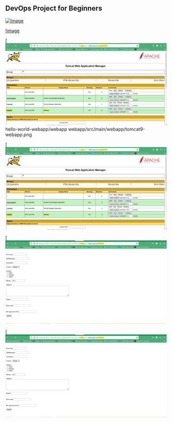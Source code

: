 ## DevOps Project for Beginners   

[![Image](https://github.com/yankils/Simple-DevOps-Project/blob/master/Devops_course.PNG "DevOps Project - CI/CD with Jenkins Ansible Docker Kubernetes ")](https://www.udemy.com/course/valaxy-devops/?referralCode=8147A5CF4C8C7D9E253F)



[!image](https://github.com/anirudhadak2/hello-world-webapp/master/tomcat9-webapp.png )




[![Image](https://github.com/anirudhadak2/hello-world-webapp/blob/master/tomcat9.png)
hello-world-webapp/webapp
webapp/src/main/webapp/tomcat9-webapp.png


[![Image](https://github.com/anirudhadak2/hello-world-webapp/blob/master/webapp/src/main/webapp/tomcat9.png)

[![Image](https://github.com/anirudhadak2/hello-world-webapp/blob/master/tomcat9-webapp.png)



[![Image](https://github.com/anirudhadak2/hello-world-webapp/blob/master/webapp/src/main/webapp/tomcat9-webapp.png)
